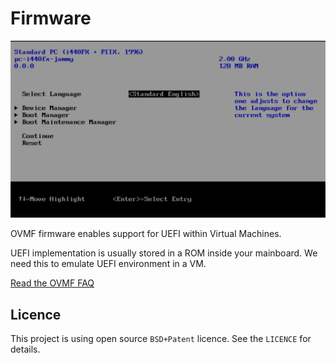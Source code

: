 # Firmware

![OVMF Firmware](../assets/firmware.png)

OVMF firmware enables support for UEFI within Virtual Machines.

UEFI implementation is usually stored in a ROM inside your mainboard. We need this to emulate UEFI environment in a VM.

[Read the OVMF FAQ](https://github.com/tianocore/tianocore.github.io/wiki/OVMF-FAQ)

## Licence

This project is using open source `BSD+Patent` licence. See the `LICENCE` for details.
